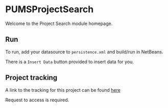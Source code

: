 # PUMSProjectSearch

Welcome to the Project Search module homepage.

## Run
To run, add your datasource to `persistence.xml` and build/run in NetBeans.

There is a `Insert Data` button provided to insert data for you.

## Project tracking

A link to the tracking for this project can be found [here](https://chari-work.atlassian.net/secure/RapidBoard.jspa?rapidView=5&projectKey=APSW&selectedIssue=APSW-4)

Request to access is required.


